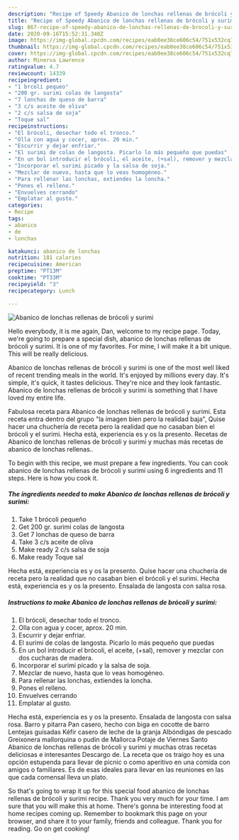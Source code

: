 ```yaml
---
description: "Recipe of Speedy Abanico de lonchas rellenas de brócoli y surimi"
title: "Recipe of Speedy Abanico de lonchas rellenas de brócoli y surimi"
slug: 867-recipe-of-speedy-abanico-de-lonchas-rellenas-de-brocoli-y-surimi
date: 2020-09-16T15:52:31.340Z
image: https://img-global.cpcdn.com/recipes/eab0ee38ce606c54/751x532cq70/abanico-de-lonchas-rellenas-de-brocoli-y-surimi-foto-principal.jpg
thumbnail: https://img-global.cpcdn.com/recipes/eab0ee38ce606c54/751x532cq70/abanico-de-lonchas-rellenas-de-brocoli-y-surimi-foto-principal.jpg
cover: https://img-global.cpcdn.com/recipes/eab0ee38ce606c54/751x532cq70/abanico-de-lonchas-rellenas-de-brocoli-y-surimi-foto-principal.jpg
author: Minerva Lawrence
ratingvalue: 4.7
reviewcount: 14339
recipeingredient:
- "1 brcoli pequeo"
- "200 gr. surimi colas de langosta"
- "7 lonchas de queso de barra"
- "3 c/s aceite de oliva"
- "2 c/s salsa de soja"
- "Toque sal"
recipeinstructions:
- "El brócoli, desechar todo el tronco."
- "Olla con agua y cocer, aprox. 20 min."
- "Escurrir y dejar enfriar."
- "El surimi de colas de langosta. Picarlo lo más pequeño que puedas"
- "En un bol introducir el brócoli, el aceite, (+sal), remover y mezclar con dos cucharas de madera."
- "Incorporar el surimi picado y la salsa de soja."
- "Mezclar de nuevo, hasta que lo veas homogéneo."
- "Para rellenar las lonchas, extiendes la loncha."
- "Pones el relleno."
- "Envuelves cerrando"
- "Emplatar al gusto."
categories:
- Recipe
tags:
- abanico
- de
- lonchas

katakunci: abanico de lonchas 
nutrition: 181 calories
recipecuisine: American
preptime: "PT13M"
cooktime: "PT33M"
recipeyield: "3"
recipecategory: Lunch

---
```



![Abanico de lonchas rellenas de brócoli y surimi](https://img-global.cpcdn.com/recipes/eab0ee38ce606c54/751x532cq70/abanico-de-lonchas-rellenas-de-brocoli-y-surimi-foto-principal.jpg)

Hello everybody, it is me again, Dan, welcome to my recipe page. Today, we're going to prepare a special dish, abanico de lonchas rellenas de brócoli y surimi. It is one of my favorites. For mine, I will make it a bit unique. This will be really delicious.

Abanico de lonchas rellenas de brócoli y surimi is one of the most well liked of recent trending meals in the world. It's enjoyed by millions every day. It's simple, it's quick, it tastes delicious. They're nice and they look fantastic. Abanico de lonchas rellenas de brócoli y surimi is something that I have loved my entire life.

Fabulosa receta para Abanico de lonchas rellenas de brócoli y surimi. Esta receta entra dentro del grupo &#34;la imagen bien pero la realidad baja&#34;, Quise hacer una chuchería de receta pero la realidad que no casaban bien el brócoli y el surimi. Hecha está, experiencia es y os la presento. Recetas de Abanico de lonchas rellenas de brócoli y surimi y muchas más recetas de abanico de lonchas rellenas..


To begin with this recipe, we must prepare a few ingredients. You can cook abanico de lonchas rellenas de brócoli y surimi using 6 ingredients and 11 steps. Here is how you cook it.

<!--inarticleads1-->

##### The ingredients needed to make Abanico de lonchas rellenas de brócoli y surimi:

1. Take 1 brócoli pequeño
1. Get 200 gr. surimi colas de langosta
1. Get 7 lonchas de queso de barra
1. Take 3 c/s aceite de oliva
1. Make ready 2 c/s salsa de soja
1. Make ready Toque sal


Hecha está, experiencia es y os la presento. Quise hacer una chuchería de receta pero la realidad que no casaban bien el brócoli y el surimi. Hecha está, experiencia es y os la presento. Ensalada de langosta con salsa rosa. 

<!--inarticleads2-->

##### Instructions to make Abanico de lonchas rellenas de brócoli y surimi:

1. El brócoli, desechar todo el tronco.
1. Olla con agua y cocer, aprox. 20 min.
1. Escurrir y dejar enfriar.
1. El surimi de colas de langosta. Picarlo lo más pequeño que puedas
1. En un bol introducir el brócoli, el aceite, (+sal), remover y mezclar con dos cucharas de madera.
1. Incorporar el surimi picado y la salsa de soja.
1. Mezclar de nuevo, hasta que lo veas homogéneo.
1. Para rellenar las lonchas, extiendes la loncha.
1. Pones el relleno.
1. Envuelves cerrando
1. Emplatar al gusto.


Hecha está, experiencia es y os la presento. Ensalada de langosta con salsa rosa. Barro y pitarra Pan casero, hecho con biga en cocotte de barro Lentejas guisadas Kéfir casero de leche de la granja Albóndigas de pescado Greixonera mallorquina o pudin de Mallorca Potaje de Viernes Santo Abanico de lonchas rellenas de brócoli y surimi y muchas otras recetas deliciosas e interesantes Descargo de. La receta que os traigo hoy es una opción estupenda para llevar de picnic o como aperitivo en una comida con amigos o familiares. Es de esas ideales para llevar en las reuniones en las que cada comensal lleva un plato. 

So that's going to wrap it up for this special food abanico de lonchas rellenas de brócoli y surimi recipe. Thank you very much for your time. I am sure that you will make this at home. There's gonna be interesting food at home recipes coming up. Remember to bookmark this page on your browser, and share it to your family, friends and colleague. Thank you for reading. Go on get cooking!
